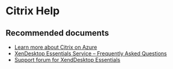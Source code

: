 ﻿<properties
	pageTitle="Citrix Help"
	description="Citrix Help"
	service="microsoft.classiccompute"
	resource="virtualmachines"
	authors="scottAzure"
	displayOrder=""
	selfHelpType="generic"
	supportTopicIds="332567269,32567274,32567278,32567282,32567270,32567275,32567279,32567283,32567271,32567276,32567280,32567285,32567272,32567277,32567281,32567286"
	resourceTags=""
	productPesIds="16215"
	cloudEnvironments="public"
/>

# Citrix Help

## **Recommended documents**

* [Learn more about Citrix on Azure](https://azure.microsoft.com/partners/directory/citrix/)<br>
* [XenDesktop Essentials Service – Frequently Asked Questions](https://www.citrix.com/global-partners/microsoft/resources/xendesktop-essentials-faq.html)<br>
* [Support forum for XendDesktop Essentials](https://discussions.citrix.com/forum/1667-xendesktop-essentials/)
